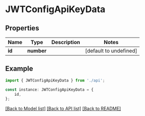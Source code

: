 # JWTConfigApiKeyData


## Properties

Name | Type | Description | Notes
------------ | ------------- | ------------- | -------------
**id** | **number** |  | [default to undefined]

## Example

```typescript
import { JWTConfigApiKeyData } from './api';

const instance: JWTConfigApiKeyData = {
    id,
};
```

[[Back to Model list]](../README.md#documentation-for-models) [[Back to API list]](../README.md#documentation-for-api-endpoints) [[Back to README]](../README.md)
